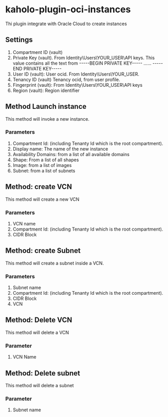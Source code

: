 # kaholo-plugin-oci-instances
Thi plugin integrate with Oracle Cloud to create instances

## Settings
1. Compartment ID (vault)
2. Private Key (vault). From Identity\Users\YOUR_USER\API keys. This value contains all the text from -----BEGIN PRIVATE KEY----- ...... -----END PRIVATE KEY-----
3. User ID (vault): User ocid. From Identity\Users\YOUR_USER.
4. Tenancy ID (vault) Tenancy ocid, from user profile.
5. Fingerprint (vault): From Identity\Users\YOUR_USER\API keys
6. Region (vault): Region identifier

## Method Launch instance
This method will invoke a new instance.

### Parameters
1. Compartment Id: (including Tenanty Id which is the root compartment).
2. Display name: The name of the new instance
3. Availability Domains: from a list of all available domains
4. Shape: From a list of all shapes
5. Image: from a list of images
6. Subnet: from a list of subnets

## Method: create VCN
This method will create a new VCN

### Parameters
1. VCN name
2. Compartment Id: (including Tenanty Id which is the root compartment).
3. CIDR Block

## Method: create Subnet
This method will create a subnet inside a VCN.

### Parameters
1. Subnet name
2. Compartment Id: (including Tenanty Id which is the root compartment).
3. CIDR Block
4. VCN

## Method: Delete VCN
This method will delete a VCN

### Parameter
1. VCN Name

## Method: Delete subnet
This method will delete a subnet

### Parameter
1. Subnet name
